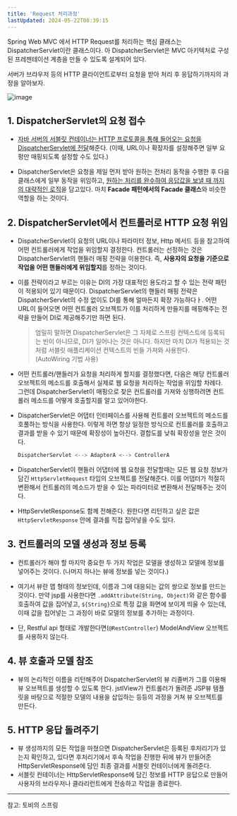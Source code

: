 ```yaml
---
title: 'Request 처리과정'
lastUpdated: 2024-05-22T08:39:15
---
```


Spring Web MVC 에서 HTTP Request를 처리하는 핵심 클래스는 DispatcherServlet이란 클래스이다. 아 DispatcherServlet은 MVC 아키텍처로 구성된 프레젠테이션 계층을 만들 수 있도록 설계되어 있다.

서버가 브라우저 등의 HTTP 클라이언트로부터 요청을 받아 처리 후 응답하기까지의 과정을 알아보자.

![image](https://user-images.githubusercontent.com/81006587/204775740-0a612c04-c871-4710-8b99-44daa50fc176.png)

## 1. DispatcherServlet의 요청 접수

- <u>자바 서버의 서블릿 컨테이너는 HTTP 프로토콜을 통해 들어오는 요청을 DispatcherServlet에 전달</u>해준다. (이때, URL이나 확장자를 설정해주면 일부 요펑만 매핑되도록 설정할 수도 있다.)

- DispatcherServlet은 요청을 제일 먼저 받아 원하는 전처리 동작을 수행한 후 다음 클래스에게 일부 동작을 위임하고, <u>원하는 처리를 완수하여 응답값을 보낼 때 까지의 대략적인 로직</u>을 담고있다. 마치 **Facade 패턴에서의 Facade 클래스**와 비슷한 역할을 하는 것이다.

## 2. DispatcherServlet에서 컨트롤러로 HTTP 요청 위임

- DispatcherServlet이 요청의 URL이나 파라미터 정보, Http 메서드 등을 참고하여 어떤 컨트롤러에게 작업을 위임할지 결정한다. 컨트롤러는 선정하는 것은 DispatcherServlet의 핸들러 매핑 전략을 이용한다. 즉, **사용자의 요청을 기준으로 작업을 어떤 핸들러에게 위임할지**를 정하는 것이다.

- 이를 전략이라고 부르는 이유는 DI의 가장 대표적인 용도라고 할 수 있는 전략 패턴이 적용되어 있기 때문이다. DispatcherServlet의 핸들러 매핑 전략은 DispatcherServlet의 수정 없이도 DI를 통해 얼마든지 확장 가능하다ㅏ. 어떤 URL이 들어오면 어떤 컨트롤러 오브젝트가 이를 처리하게 만들지를 매핑해주는 전략을 만들어 DI로 제공해주기만 하면 된다. 

    > 엄밀히 말하면 DispatcherServlet은 그 자체로 스프링 컨텍스트에 등록되는 빈이 아니므로, DI가 일어나는 것은 아니다. 하지만 마치 DI가 적용되는 것처럼 서블릿 애플리케이션 컨텍스트의 빈들 가져와 사용한다. (AutoWiring 기법 사용)

- 어떤 컨트롤러/핸들러가 요청을 처리하게 할지를 결정했다면, 다음은 해당 컨트롤러 오브젝트의 메소드를 호출해서 실제로 웹 요청을 처리하는 작업을 위임할 차례다. 그런데 DispatcherServlet이 매핑으로 찾은 컨트롤러를 가져와 싱행하려면 컨트롤러 메소드를 어떻게 호출할지를 알고 있어야한다.

- DispatcherServlet은 어댑터 인터페이스를 사용해 컨트롤러 오브젝트의 메소드를 호풀하는 방식을 사용한다. 이렇게 하면 항상 일정한 방식으로 컨트롤러를 호출하고 결과를 받을 수 있기 때문에 확장성이 높아진다. 결합도를 낮춰 확장성을 얻은 것이다.

    ```java
    DispatcherServlet <--> AdapterA <--> ControllerA
    ```

- DispatcherServlet이 핸들러 어댑터에 웹 요청을 전달할때는 모든 웹 요청 정보가 담긴 `HttpServletRequest` 타입의 오브젝트를 전달해준다. 이를 어댑터가 적절히 변환해서 컨트롤러의 메소드가 받을 수 있는 파라미터로 변환해서 전달해주는 것이다. 

- HttpServletResponse도 함께 전해준다. 원한다면 리턴하고 싶은 값은 `HttpServletResponse` 안에 결과를 직접 집어넣을 수도 있다.

## 3. 컨트롤러의 모델 생성과 정보 등록

- 컨트롤러가 해야 할 마지막 중요한 두 가지 작업은 모델을 생성하고 모델에 정보를 넣어주는 것이다. (나머지 하나는 뷰에 정보를 넣는 것이다.)

- 여기서 뷰란 맵 형태의 정보인데, 이름과 그에 대응되는 값의 쌍으로 정보를 만드는 것이다. 만약 jsp를 사용한다면 `.addAttribute(String, Object)`와 같은 함수를 호출하여 값을 집어넣고, `${String}`으로 특정 값을 화면에 보이게 띄울 수 있는데, 이때 값을 집어넣는 그 과정이 바로 모델의 정보를 추가하는 과정이다.

- 단, Restful api 형태로 개발한다면(`@RestController`) ModelAndView 오브젝트를 사용하지 않는다.

## 4. 뷰 호출과 모델 참조

- 뷰의 논리적인 이름을 리턴해주어 DispatcherServlet의 뷰 리졸버가 그를 이용해 뷰 오브젝트를 생성할 수 있도록 한다. jstlView가 컨트롤러가 돌려준 JSP뷰 템플릿을 바탕으로 적절한 모델의 내용을 삽입하는 등등의 과정을 거쳐 뷰 오브젝트를 만든다.

## 5. HTTP 응답 돌려주기

- 뷰 생성까지의 모든 작업을 마쳤으면 DispatcherServlet은 등록된 후처리기가 있는지 확인하고, 있다면 후처리기에서 후속 작업을 진행한 뒤에 뷰가 만들어준 HttpServletResponse에 담인 최종 결과를 서블릿 컨테이너에게 돌려준다. 
- 서블릿 컨테이너는 HttpServletResponse에 담긴 정보를 HTTP 응답으로 만들어 사용자의 브라우저나 클라리런트에게 전송하고 작업을 종료한다.

---

참고: 토비의 스프링